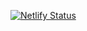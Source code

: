 [![Netlify Status](https://api.netlify.com/api/v1/badges/4f7cb69a-fab6-4204-bb5b-0a67fa63812a/deploy-status)](https://app.netlify.com/sites/nostalgic-ramanujan-e2c1f6/deploys)